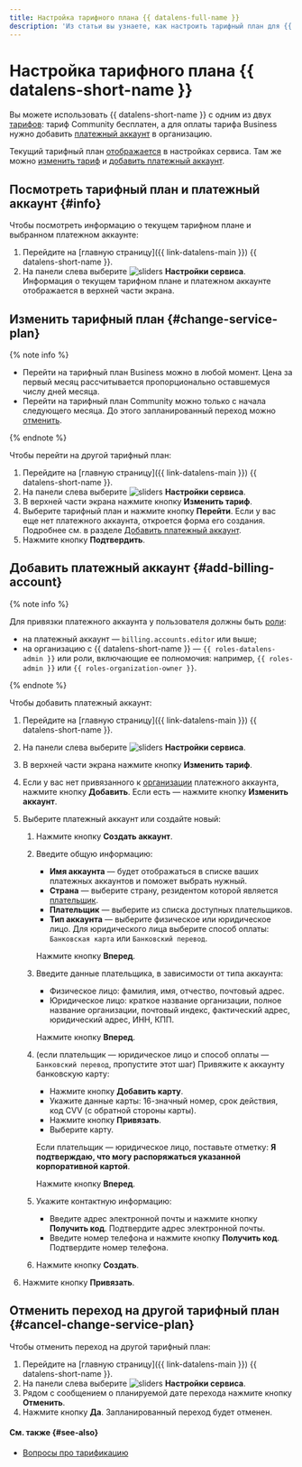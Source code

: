 ```yaml
---
title: Настройка тарифного плана {{ datalens-full-name }}
description: 'Из статьи вы узнаете, как настроить тарифный план для {{ datalens-short-name }}: выбрать тариф и добавить платежный аккаунт.'
---
```


# Настройка тарифного плана {{ datalens-short-name }}

Вы можете использовать {{ datalens-short-name }} с одним из двух [тарифов](../pricing.md#service-plans): тариф Community бесплатен, а для оплаты тарифа Business нужно добавить [платежный аккаунт](../../billing/concepts/billing-account.md) в организацию.

Текущий тарифный план [отображается](#info) в настройках сервиса. Там же можно [изменить тариф](#change-service-plan) и [добавить платежный аккаунт](#add-billing-account).

## Посмотреть тарифный план и платежный аккаунт {#info}

Чтобы посмотреть информацию о текущем тарифном плане и выбранном платежном аккаунте:

1. Перейдите на [главную страницу]({{ link-datalens-main }}) {{ datalens-short-name }}.
1. На панели слева выберите ![sliders](../../_assets/console-icons/sliders.svg) **Настройки сервиса**. Информация о текущем тарифном плане и платежном аккаунте отображается в верхней части экрана.

## Изменить тарифный план {#change-service-plan}

{% note info %}

* Перейти на тарифный план Business можно в любой момент. Цена за первый месяц рассчитывается пропорционально оставшемуся числу дней месяца.
* Перейти на тарифный план Community можно только с начала следующего месяца. До этого запланированный переход можно [отменить](#cancel-change-service-plan).

{% endnote %}

Чтобы перейти на другой тарифный план:

1. Перейдите на [главную страницу]({{ link-datalens-main }}) {{ datalens-short-name }}.
1. На панели слева выберите ![sliders](../../_assets/console-icons/sliders.svg) **Настройки сервиса**.
1. В верхней части экрана нажмите кнопку **Изменить тариф**.
1. Выберите тарифный план и нажмите кнопку **Перейти**. Если у вас еще нет платежного аккаунта, откроется форма его создания. Подробнее см. в разделе [Добавить платежный аккаунт](#add-billing-account).
1. Нажмите кнопку **Подтвердить**.

## Добавить платежный аккаунт {#add-billing-account}

{% note info %}

Для привязки платежного аккаунта у пользователя должны быть [роли](../security/roles.md#service-roles):

* на платежный аккаунт — `billing.accounts.editor` или выше;
* на организацию с {{ datalens-short-name }} — `{{ roles-datalens-admin }}` или роли, включающие ее полномочия: например, `{{ roles-admin }}` или `{{ roles-organization-owner }}`.

{% endnote %}

Чтобы добавить платежный аккаунт:

1. Перейдите на [главную страницу]({{ link-datalens-main }}) {{ datalens-short-name }}.
1. На панели слева выберите ![sliders](../../_assets/console-icons/sliders.svg) **Настройки сервиса**.
1. В верхней части экрана нажмите кнопку **Изменить тариф**.
1. Если у вас нет привязанного к [организации](../concepts/organizations.md) платежного аккаунта, нажмите кнопку **Добавить**. Если есть — нажмите кнопку **Изменить аккаунт**.
1. Выберите платежный аккаунт или создайте новый:

   1. Нажмите кнопку **Создать аккаунт**.
   1. Введите общую информацию:

      * **Имя аккаунта** — будет отображаться в списке ваших платежных аккаунтов и поможет выбрать нужный.
      * **Страна** — выберите страну, резидентом которой является [плательщик](../../billing/concepts/glossary.md#payer).
      * **Плательщик** — выберите из списка доступных плательщиков.
      * **Тип аккаунта** — выберите физическое или юридическое лицо. Для юридического лица выберите способ оплаты: `Банковская карта` или `Банковский перевод`.

      Нажмите кнопку **Вперед**.

   1. Введите данные плательщика, в зависимости от типа аккаунта:

      * Физическое лицо: фамилия, имя, отчество, почтовый адрес.
      * Юридическое лицо: краткое название организации, полное название организации, почтовый индекс, фактический адрес, юридический адрес, ИНН, КПП.

      Нажмите кнопку **Вперед**.

   1. (если плательщик — юридическое лицо и способ оплаты — `Банковский перевод`, пропустите этот шаг) Привяжите к аккаунту банковскую карту:

      * Нажмите кнопку **Добавить карту**.
      * Укажите данные карты: 16-значный номер, срок действия, код CVV (с обратной стороны карты).
      * Нажмите кнопку **Привязать**.
      * Выберите карту.

      Если плательщик — юридическое лицо, поставьте отметку: **Я подтверждаю, что могу распоряжаться указанной корпоративной картой**.

      Нажмите кнопку **Вперед**.

   1. Укажите контактную информацию:

      * Введите адрес электронной почты и нажмите кнопку **Получить код**. Подтвердите адрес электронной почты.
      * Введите номер телефона и нажмите кнопку **Получить код**. Подтвердите номер телефона.

   1. Нажмите кнопку **Создать**.

1. Нажмите кнопку **Привязать**.

## Отменить переход на другой тарифный план {#cancel-change-service-plan}

Чтобы отменить переход на другой тарифный план:

1. Перейдите на [главную страницу]({{ link-datalens-main }}) {{ datalens-short-name }}.
1. На панели слева выберите ![sliders](../../_assets/console-icons/sliders.svg) **Настройки сервиса**.
1. Рядом с сообщением о планируемой дате перехода нажмите кнопку **Отменить**.
1. Нажмите кнопку **Да**. Запланированный переход будет отменен.

#### См. также {#see-also}

* [Вопросы про тарификацию](../qa/pricing.md)
